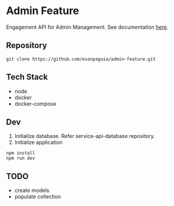 # Admin Feature
  Engagement API for Admin Management. 
  See documentation [here](doc/admin-feature.yaml).
## Repository
```
git clone https://github.com/esonpaguia/admin-feature.git
```

## Tech Stack
- node
- docker
- docker-compose

## Dev
  1. Initialize database. Refer service-api-database repository.
  2. Initialize application
  ```
  npm install
  npm run dev
  ```

## TODO
- create models
- populate collection